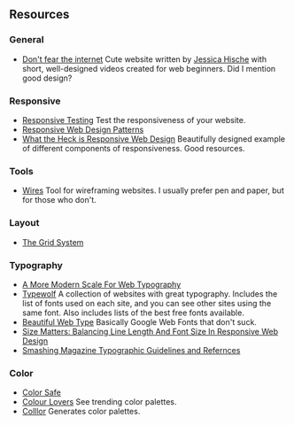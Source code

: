 ## Resources

### General
* [Don't fear the internet](http://www.dontfeartheinternet.com/)
Cute website written by [Jessica Hische](http://jessicahische.is/) with short,
well-designed videos created for web beginners. Did I mention good design?

### Responsive
* [Responsive Testing](http://mattkersley.com/responsive/)
Test the responsiveness of your website.
* [Responsive Web Design Patterns](http://bradfrost.github.io/this-is-responsive/patterns.html)
* [What the Heck is Responsive Web Design](http://johnpolacek.github.io/scrolldeck.js/decks/responsive/)
  Beautifully designed example of different components of responsiveness. Good
  resources.

### Tools
* [Wires](http://quirktools.com/wires/)
Tool for wireframing websites. I usually prefer pen and paper, but for those who
don't.

### Layout
* [The Grid System](http://www.thegridsystem.org/tags/indesign/)

### Typography
* [A More Modern Scale For Web Typography](http://typecast.com/blog/a-more-modern-scale-for-web-typography)
* [Typewolf](http://www.typewolf.com/)
A collection of websites with great typography. Includes the list of fonts used
on each site, and you can see other sites using the same font. Also includes
lists of the best free fonts available.
* [Beautiful Web Type](http://hellohappy.org/beautiful-web-type/)
Basically Google Web Fonts that don't suck.
* [Size Matters: Balancing Line Length And Font Size In Responsive Web Design](http://www.smashingmagazine.com/2014/09/29/balancing-line-length-font-size-responsive-web-design/)
* [Smashing Magazine Typographic Guidelines and Refernces](http://www.smashingmagazine.com/typography-guidelines-and-references/)


### Color
* [Color Safe](http://www.smashingmagazine.com/typography-guidelines-and-references/)
* [Colour Lovers](http://www.colourlovers.com/)
See trending color palettes.
* [Colllor](http://colllor.com/)
Generates color palettes.
